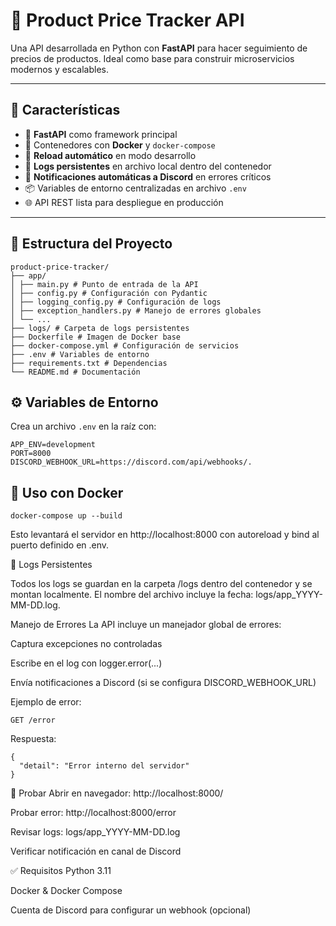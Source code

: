 # 🛒 Product Price Tracker API

Una API desarrollada en Python con **FastAPI** para hacer seguimiento de precios de productos. Ideal como base para construir microservicios modernos y escalables.

---

## 🚀 Características

- 🔧 **FastAPI** como framework principal
- 🐳 Contenedores con **Docker** y `docker-compose`
- 🔁 **Reload automático** en modo desarrollo
- 📄 **Logs persistentes** en archivo local dentro del contenedor
- 📣 **Notificaciones automáticas a Discord** en errores críticos
- 📦 Variables de entorno centralizadas en archivo `.env`
- 🌐 API REST lista para despliegue en producción

---

## 🧱 Estructura del Proyecto
```
product-price-tracker/
├── app/
│ ├── main.py # Punto de entrada de la API
│ ├── config.py # Configuración con Pydantic
│ ├── logging_config.py # Configuración de logs
│ ├── exception_handlers.py # Manejo de errores globales
│ └── ...
├── logs/ # Carpeta de logs persistentes
├── Dockerfile # Imagen de Docker base
├── docker-compose.yml # Configuración de servicios
├── .env # Variables de entorno
├── requirements.txt # Dependencias
└── README.md # Documentación
```
## ⚙️ Variables de Entorno

Crea un archivo `.env` en la raíz con:

```env
APP_ENV=development
PORT=8000
DISCORD_WEBHOOK_URL=https://discord.com/api/webhooks/.
```

## 🐳 Uso con Docker
```
docker-compose up --build
```
Esto levantará el servidor en http://localhost:8000 con autoreload y bind al puerto definido en .env.


📄 Logs Persistentes

Todos los logs se guardan en la carpeta /logs dentro del contenedor y se montan localmente.
El nombre del archivo incluye la fecha: logs/app_YYYY-MM-DD.log.

Manejo de Errores
La API incluye un manejador global de errores:

Captura excepciones no controladas

Escribe en el log con logger.error(...)

Envía notificaciones a Discord (si se configura DISCORD_WEBHOOK_URL)

Ejemplo de error:
```error
GET /error
```
Respuesta:
```
{
  "detail": "Error interno del servidor"
}
```
🧪 Probar
Abrir en navegador: http://localhost:8000/

Probar error: http://localhost:8000/error

Revisar logs: logs/app_YYYY-MM-DD.log

Verificar notificación en canal de Discord

✅ Requisitos
Python 3.11

Docker & Docker Compose

Cuenta de Discord para configurar un webhook (opcional)
